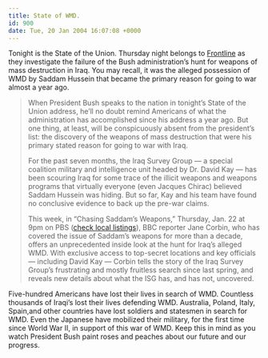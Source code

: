 ```yaml
---
title: State of WMD.
id: 900
date: Tue, 20 Jan 2004 16:07:08 +0000
---
```


Tonight is the State of the Union. Thursday night belongs to [Frontline](http://www.pbs.org/wgbh/pages/frontline/) as they investigate the failure of the Bush administration’s hunt for weapons of mass destruction in Iraq. You may recall, it was the alleged possession of <span class="caps">WMD</span> by Saddam Hussein that became the primary reason for going to war almost a year ago.

> When President Bush speaks to the nation in tonight’s State of the Union address, he’ll no doubt remind Americans of what the administration has accomplished since his address a year ago. But one thing, at least, will be conspicuously absent from the president’s list: the discovery of the weapons of mass destruction that were his primary stated reason for going to war with Iraq.  
> 
> For the past seven months, the Iraq Survey Group — a special coalition military and intelligence unit headed by Dr. David Kay — has been scouring Iraq for some trace of the illicit weapons and weapons programs that virtually everyone (even Jacques Chirac) believed Saddam Hussein was hiding. But so far, Kay and his team have found no conclusive evidence to back up the pre-war claims.  
> 
> This week, in “Chasing Saddam’s Weapons,” Thursday, Jan. 22 at 9pm on <span class="caps">PBS</span> ([check local listings](http://www.pbs.org/tvschedules/)), <span class="caps">BBC</span> reporter Jane Corbin, who has covered the issue of Saddam’s weapons for more than a decade, offers an unprecedented inside look at the hunt for Iraq’s alleged WMD. With exclusive access to top-secret locations and key officials — including David Kay — Corbin tells the story of the Iraq Survey Group’s frustrating and mostly fruitless search since last spring, and reveals new details about what the <span class="caps">ISG</span> has, and has not, uncovered.

Five-hundred Americans have lost their lives in search of <span class="caps">WMD</span>. Countless thousands of Iraqi’s lost their lives defending <span class="caps">WMD</span>. Australia, Poland, Italy, Spain,and other countries have lost soldiers and statesmen in search for <span class="caps">WMD</span>. Even the Japanese have mobilized their military, for the first time since World War II, in support of this war of <span class="caps">WMD</span>. Keep this in mind as you watch President Bush paint roses and peaches about our future and our progress.





